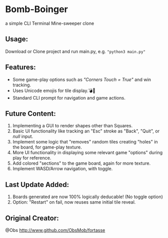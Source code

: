 # Bomb-Boinger
a simple CLI Terminal Mine-sweeper clone

## Usage: 
Download or Clone project and run main.py, e.g. ```"python3 main.py"```

## Features:
- Some game-play options such as *"Corners Touch = True"* and win tracking.
- Uses Unicode emojis for tile display.💣🚩
- Standard CLI prompt for navigation and game actions.

## Future Content:
1. Implementing a GUI to render shapes other than Squares.
2. Basic UI functionality like tracking an "Esc" stroke as "Back", "Quit", or *null* input.
3. Implement some logic that "removes" random tiles creating "holes" in the board, for game-play texture.
4. More UI functionality in displaying some relevant game "options" during play for reference.
5. Add colored "sections" to the game board, again for more texture.
6. Implement WASD/Arrow navigation, with toggle.

## Last Update Added:
1. Boards generated are now 100% logically deducable! (No toggle option)
2. Option: "Restart" on fail, now reuses same initial tile reveal.


## Original Creator:
@Obs
http://www.github.com/ObsMob/fortasse